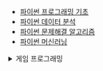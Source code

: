 - [파이썬 프로그래밍 기초](https://codingalzi.github.io/pybook/intro.html)
- [파이썬 데이터 분석](https://codingalzi.github.io/datapy/intro.html)
- [파이썬 문제해결 알고리즘](https://codingalzi.github.io/algopy/intro.html)
- [파이썬 머신러닝](https://codingalzi.github.io/handson-ml3/intro.html)


<details markdown="1">
<summary>게임 프로그래밍</summary>

- [Invent Your Own Computer Games with Python, 4th Edition](https://inventwithpython.com/invent4thed/chapter0.html)
  > https://colab.research.google.com/drive/1JwKhgQKR3i6TxfSDbWXOTcDCivgDoDuK#scrollTo=1k0lymU4Nj2n


- [Making Games with Python & Pygame](https://inventwithpython.com/pygame/)

- [게임 프로그래밍 - ai-creator](https://ai-creator.tistory.com/540?category=807420)
</details>
 
